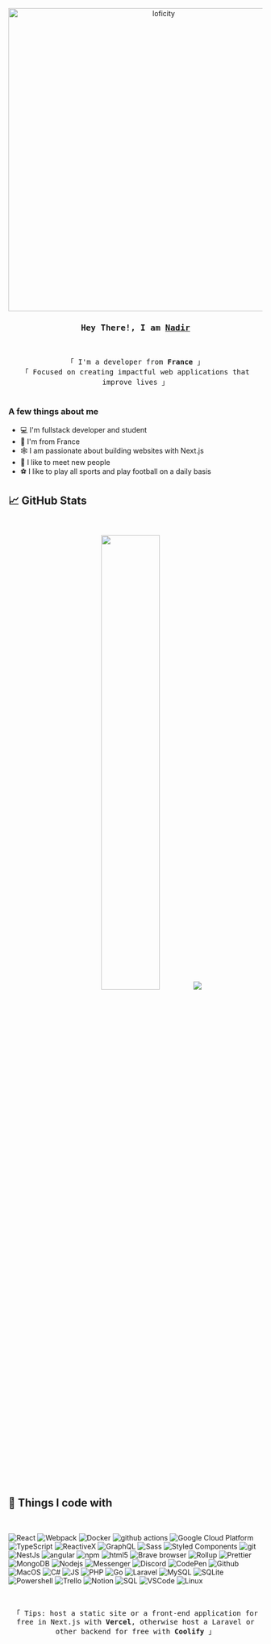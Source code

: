 <p align="center">
<img alt="loficity" width="600px" src="https://github.com/HyunCafe/HyunCafe/raw/main/assests/loficity.gif"</img>
</p>

<h3 align="center">
        <samp>Hey There!, I am
                <b><a target="_blank" href="https://github.com/NAAADIR/">Nadir</a></b>
        </samp>
</h3>
<br>

<p align="center">
        <!-- Intro -->
        <samp>
                「 I'm a developer from <b>France</b> 」
                <br>
                「 Focused on creating impactful web applications that improve lives</b> 」
                <br>
                <br>
        </samp>
</p> 

### A few things about me

- 💻 I'm fullstack developer and student
- 📍 I'm from France
- 🕸️ I am passionate about building websites with Next.js
- 🤝 I like to meet new people
- ⚽ I like to play all sports and play football on a daily basis

## 📈 GitHub Stats
<br>
<p align="center">
  <img width="48%" src="https://github-readme-streak-stats.herokuapp.com/?user=NAAADIR&theme=radical" />
  <img src="https://github-readme-stats.vercel.app/api/top-langs/?username=NAAADIR&theme=radical" />
</p>

## 📰 Things I code with
<br>
<p>
  <img alt="React" src="https://img.shields.io/badge/-React-45b8d8?style=flat-square&logo=react&logoColor=white" />
  <img alt="Webpack" src="https://img.shields.io/badge/-Webpack-8DD6F9?style=flat-square&logo=webpack&logoColor=white" /> 
  <img alt="Docker" src="https://img.shields.io/badge/-Docker-46a2f1?style=flat-square&logo=docker&logoColor=white" />
  <img alt="github actions" src="https://img.shields.io/badge/-Github_Actions-2088FF?style=flat-square&logo=github-actions&logoColor=white" />
  <img alt="Google Cloud Platform" src="https://img.shields.io/badge/-Google_Cloud_Platform-1a73e8?style=flat-square&logo=google-cloud&logoColor=white" />
  <img alt="TypeScript" src="https://img.shields.io/badge/-TypeScript-007ACC?style=flat-square&logo=typescript&logoColor=white" />
  <img alt="ReactiveX" src="https://img.shields.io/badge/-RxJs-B7178C?style=flat-square&logo=reactivex&logoColor=white" />
  <img alt="GraphQL" src="https://img.shields.io/badge/-GraphQL-E10098?style=flat-square&logo=graphql&logoColor=white" />
  <img alt="Sass" src="https://img.shields.io/badge/-Sass-CC6699?style=flat-square&logo=sass&logoColor=white" />
  <img alt="Styled Components" src="https://img.shields.io/badge/-Styled_Components-db7092?style=flat-square&logo=styled-components&logoColor=white" />
  <img alt="git" src="https://img.shields.io/badge/-Git-F05032?style=flat-square&logo=git&logoColor=white" />
  <img alt="NestJs" src="https://img.shields.io/badge/-NestJs-ea2845?style=flat-square&logo=nestjs&logoColor=white" />
  <img alt="angular" src="https://img.shields.io/badge/-Angular-DD0031?style=flat-square&logo=angular&logoColor=white" />
  <img alt="npm" src="https://img.shields.io/badge/-NPM-CB3837?style=flat-square&logo=npm&logoColor=white" />
  <img alt="html5" src="https://img.shields.io/badge/-HTML5-E34F26?style=flat-square&logo=html5&logoColor=white" />
  <img alt="Brave browser" src="https://img.shields.io/badge/-Brave_Browser-FB542B?style=flat-square&logo=brave&logoColor=white" />
  <img alt="Rollup" src="https://img.shields.io/badge/-Rollup-EC4A3F?style=flat-square&logo=rollup.js&logoColor=white" />
  <img alt="Prettier" src="https://img.shields.io/badge/-Prettier-F7B93E?style=flat-square&logo=prettier&logoColor=white" />
  <img alt="MongoDB" src="https://img.shields.io/badge/-MongoDB-13aa52?style=flat-square&logo=mongodb&logoColor=white" />
  <img alt="Nodejs" src="https://img.shields.io/badge/-Nodejs-43853d?style=flat-square&logo=Node.js&logoColor=white" />
  <img alt="Messenger" src=https://img.shields.io/badge/Messenger-00B2FF?style=flat-square&logo=messenger&logoColor=white />
  <img alt="Discord" src=https://img.shields.io/badge/Discord-7289DA?style=flat-square&logo=discord&logoColor=white />
  <img alt="CodePen" src=https://img.shields.io/badge/Codepen-000000?style=flat-square&logo=codepen&logoColor=white />
  <img alt="Github" src=https://img.shields.io/badge/GitHub-100000?style=flat-square&logo=github&logoColor=white />
  <img alt="MacOS" src=https://img.shields.io/badge/mac%20os-000000?style=flat-square&logo=apple&logoColor=white />
  <img alt="C#" src=https://img.shields.io/badge/C%23-239120?style=flat-square&logo=c-sharp&logoColor=white />
  <img alt="JS" src=https://img.shields.io/badge/JavaScript-323330?style=flat-square&logo=javascript&logoColor=F7DF1E />
  <img alt="PHP" src=https://img.shields.io/badge/PHP-777BB4?style=flat-square&logo=php&logoColor=white />
  <img alt="Go" src=https://img.shields.io/badge/Go-00ADD8?style=flat-square&logo=go&logoColor=white />
  <img alt="Laravel" src=https://img.shields.io/badge/Laravel-FF2D20?style=flat-square&logo=laravel&logoColor=white />
  <img alt="MySQL" src=https://img.shields.io/badge/MySQL-00000F?style=flat-square&logo=mysql&logoColor=white />
  <img alt="SQLite" src=https://img.shields.io/badge/SQLite-07405E?style=flat-square&logo=sqlite&logoColor=white />
  <img alt="Powershell" src=https://img.shields.io/badge/powershell-5391FE?style=flat-square&logo=powershell&logoColor=white />
  <img alt="Trello" src=https://img.shields.io/badge/Trello-0052CC?style=flat-square&logo=trello&logoColor=white />
  <img alt="Notion" src=https://img.shields.io/badge/Notion-000000?style=flat-square&logo=notion&logoColor=white />
  <img alt="SQL" src=https://img.shields.io/badge/Microsoft_SQL_Server-CC2927?style=flat-square&logo=microsoft-sql-server&logoColor=white />
  <img alt="VSCode" src=https://img.shields.io/badge/Visual_Studio_Code-0078D4?style=flat-square&logo=visual%20studio%20code&logoColor=white />
  <img alt="Linux" src=https://img.shields.io/badge/Linux-FCC624?style=flat-square&logo=linux&logoColor=black />
</p>
<br /> 
<p align="center">
<samp>
「 Tips: host a static site or a front-end application for free in Next.js with <b>Vercel</b>, otherwise host a Laravel or other backend for free with <b>Coolify</b> 」
</samp>
</p>
